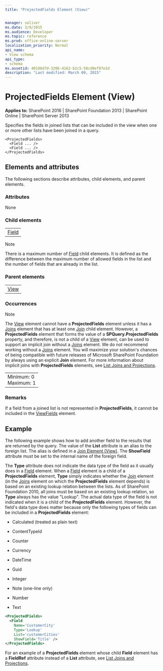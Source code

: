 ```yaml
---
title: "ProjectedFields Element (View)"


manager: soliver
ms.date: 3/9/2015
ms.audience: Developer
ms.topic: reference
ms.prod: office-online-server
localization_priority: Normal
api_name:
- View schema
api_type:
- schema
ms.assetid: 40188d7d-3206-4162-b2c5-58cd9ef97e1d
description: "Last modified: March 09, 2015"
---
```


# ProjectedFields Element (View)

 
  
 **Applies to:** SharePoint 2016 | SharePoint Foundation 2013 | SharePoint Online | SharePoint Server 2013
  
Specifies the fields in joined lists that can be included in the view when one or more other lists have been joined in a query.
  
```
<ProjectedFields>   
  <Field ... />  
  <Field ... />
</ProjectedFields>
```

## Elements and attributes

The following sections describe attributes, child elements, and parent elements.

### Attributes

None
  
### Child elements

||
|:-----|
|[Field](field-element-list.md)|
   
> [!NOTE]
> There is a maximum number of [Field](field-element-list.md) child elements. It is defined as the difference between the maximum number of allowed fields in the list and the number of fields that are already in the list. 
  
### Parent elements

||
|:-----|
|[View](view-element-list.md)|
   
### Occurrences

> [!NOTE]
> The [View](view-element-list.md) element cannot have a **ProjectedFields** element unless it has a [Joins](joins-element-view.md) element that has at least one [Join](join-element-view.md) child element. However, a **ProjectedFields** element that forms the value of a **SPQuery.ProjectedFields** property, and therefore, is not a child of a [View](view-element-list.md) element, can be used to support an implicit join without a [Joins](joins-element-view.md) element. We do not recommend working without a [Joins](joins-element-view.md) element. You will maximize your solution's chances of being compatible with future releases of Microsoft SharePoint Foundation by always using an explicit **Join** element. For more information about implicit joins with **ProjectedFields** elements, see [List Joins and Projections](http://msdn.microsoft.com/library/f8e07793-3053-4930-97aa-556e38b9f21b%28Office.15%29.aspx). 
  
||
|:-----|
|Minimum: 0  <br/> Maximum: 1  <br/> |
   
### Remarks

If a field from a joined list is not represented in **ProjectedFields**, it cannot be included in the [ViewFields](viewfields-element-list.md) element. 
  
## Example

The following example shows how to add another field to the results that are returned by the query. The value of the **List** attribute is an alias to the foreign list. The alias is defined in a [Join Element (View)](join-element-view.md). The **ShowField** attribute must be set to the internal name of the foreign field. 
  
The **Type** attribute does not indicate the data type of the field as it usually does in a [Field](field-element-list.md) element. When a [Field](field-element-list.md) element is a child of a **ProjectedFields** element, **Type** simply indicates whether the [Join](join-element-view.md) element (in the [Joins](joins-element-view.md) element on which the **ProjectedFields** element depends) is based on an existing lookup relation between the lists. As of SharePoint Foundation 2010, all joins must be based on an existing lookup relation, so **Type** always has the value "Lookup". The actual data type of the field is not indicated when it is a child of the **ProjectedFields** element. However, the field's data type does matter because only the following types of fields can be included in a **ProjectedFields** element: 
  
- Calculated (treated as plain text)
    
- ContentTypeId
    
- Counter
    
- Currency
    
- DateTime
    
- Guid
    
- Integer
    
- Note (one-line only)
    
- Number
    
- Text
    
```XML
<ProjectedFields>
  <Field
    Name='CustomerCity'
    Type='Lookup'
    List='customerCities'
    ShowField='Title' />
</ProjectedFields>
```

For an example of a **ProjectedFields** element whose child **Field** element has a **FieldRef** attribute instead of a **List** attribute, see [List Joins and Projections](http://msdn.microsoft.com/library/f8e07793-3053-4930-97aa-556e38b9f21b%28Office.15%29.aspx).
  

